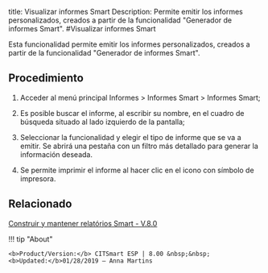 title: Visualizar informes Smart
Description: Permite emitir los informes personalizados, creados a partir de la funcionalidad "Generador de informes Smart".
#Visualizar informes Smart


Esta funcionalidad permite emitir los informes personalizados, creados a partir
de la funcionalidad "Generador de informes Smart".

Procedimiento
-----------------

1.  Acceder al menú principal Informes \> Informes Smart \> Informes Smart;

2.  Es posible buscar el informe, al escribir su nombre, en el cuadro de
    búsqueda situado al lado izquierdo de la pantalla;

3.  Seleccionar la funcionalidad y elegir el tipo de informe que se va a emitir.
    Se abrirá una pestaña con un filtro más detallado para generar la
    información deseada.

4.  Se permite imprimir el informe al hacer clic en el icono con símbolo de impresora.


Relacionado
-------

[Construir y mantener relatórios Smart - V.8.0](/es-es/citsmart-esp-8/additional-features/reports/create/smart-reports/configuration/build-maintain-smart-report.html)


!!! tip "About"

    <b>Product/Version:</b> CITSmart ESP | 8.00 &nbsp;&nbsp;
    <b>Updated:</b>01/28/2019 – Anna Martins
